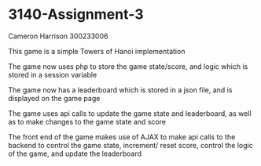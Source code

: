 # 3140-Assignment-3
Cameron Harrison
300233006

This game is a simple Towers of Hanoi implementation

The game now uses php to store the game state/score, and logic which is stored in a session variable

The game now has a leaderboard which is stored in a json file, and is displayed on the game page

The game uses api calls to update the game state and leaderboard, as well as to make changes to the game state and score

The front end of the game makes use of AJAX to make api calls to the backend to control the game state, increment/ reset score, control the logic of the game, and update the leaderboard



